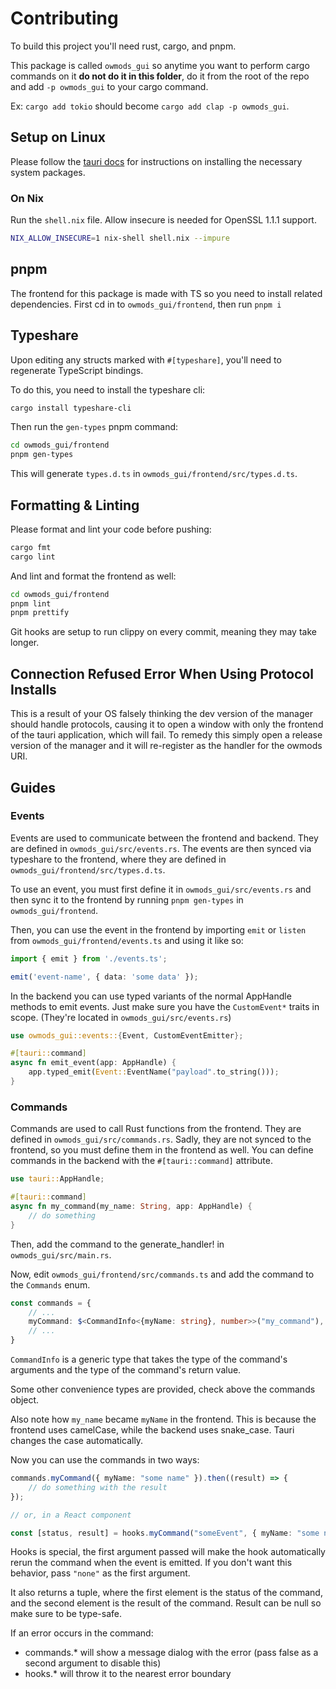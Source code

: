 # Contributing

To build this project you'll need rust, cargo, and pnpm.

This package is called `owmods_gui` so anytime you want to perform cargo commands on it **do not do it in this folder**, do it from the root of the repo and add `-p owmods_gui` to your cargo command.

Ex: `cargo add tokio` should become `cargo add clap -p owmods_gui`.

## Setup on Linux

Please follow the [tauri docs](https://tauri.app/v1/guides/getting-started/prerequisites#setting-up-linux) for instructions on installing the necessary system packages.

### On Nix

Run the `shell.nix` file. Allow insecure is needed for OpenSSL 1.1.1 support.

```sh
NIX_ALLOW_INSECURE=1 nix-shell shell.nix --impure
```

## pnpm

The frontend for this package is made with TS so you need to install related dependencies. First cd in to `owmods_gui/frontend`, then run `pnpm i`

## Typeshare

Upon editing any structs marked with `#[typeshare]`, you'll need to regenerate TypeScript bindings.

To do this, you need to install the typeshare cli:

```sh
cargo install typeshare-cli
```

Then run the `gen-types` pnpm command:

```sh
cd owmods_gui/frontend
pnpm gen-types
```

This will generate `types.d.ts` in `owmods_gui/frontend/src/types.d.ts`.

## Formatting & Linting

Please format and lint your code before pushing:

```sh
cargo fmt
cargo lint
```

And lint and format the frontend as well:

```sh
cd owmods_gui/frontend
pnpm lint
pnpm prettify
```

Git hooks are setup to run clippy on every commit, meaning they may take longer.

## Connection Refused Error When Using Protocol Installs

This is a result of your OS falsely thinking the dev version of the manager should handle protocols, causing it to open a window with only the frontend of the tauri application, which will fail. To remedy this simply open a release version of the manager and it will re-register as the handler for the owmods URI.

## Guides

### Events

Events are used to communicate between the frontend and backend. They are defined in `owmods_gui/src/events.rs`.
The events are then synced via typeshare to the frontend, where they are defined in `owmods_gui/frontend/src/types.d.ts`.

To use an event, you must first define it in `owmods_gui/src/events.rs` and then sync it to the frontend by running `pnpm gen-types` in `owmods_gui/frontend`.

Then, you can use the event in the frontend by importing `emit` or `listen` from `owmods_gui/frontend/events.ts` and using it like so:

```ts
import { emit } from './events.ts';

emit('event-name', { data: 'some data' });
```

In the backend you can use typed variants of the normal AppHandle methods to emit events. Just make sure you have the `CustomEvent*` traits in scope.
(They're located in `owmods_gui/src/events.rs`)

```rs
use owmods_gui::events::{Event, CustomEventEmitter};

#[tauri::command]
async fn emit_event(app: AppHandle) {
    app.typed_emit(Event::EventName("payload".to_string()));
}
```

### Commands

Commands are used to call Rust functions from the frontend. They are defined in `owmods_gui/src/commands.rs`.
Sadly, they are not synced to the frontend, so you must define them in the frontend as well.
You can define commands in the backend with the `#[tauri::command]` attribute.

```rs
use tauri::AppHandle;

#[tauri::command]
async fn my_command(my_name: String, app: AppHandle) {
    // do something
}
```

Then, add the command to the generate_handler! in `owmods_gui/src/main.rs`.

Now, edit `owmods_gui/frontend/src/commands.ts` and add the command to the `Commands` enum.

```ts
const commands = {
    // ...
    myCommand: $<CommandInfo<{myName: string}, number>>("my_command"), // the name of the command must match the name in the backend
    // ...
}
```

`CommandInfo` is a generic type that takes the type of the command's arguments and the type of the command's return value.

Some other convenience types are provided, check above the commands object.

Also note how `my_name` became `myName` in the frontend. This is because the frontend uses camelCase, while the backend uses snake_case. Tauri changes the case automatically.

Now you can use the commands in two ways:

```ts
commands.myCommand({ myName: "some name" }).then((result) => {
    // do something with the result
});

// or, in a React component

const [status, result] = hooks.myCommand("someEvent", { myName: "some name" });
```

Hooks is special, the first argument passed will make the hook automatically rerun the command when the event is emitted. If you don't want this behavior, pass `"none"` as the first argument.

It also returns a tuple, where the first element is the status of the command, and the second element is the result of the command. Result can be null so make sure to be type-safe.

If an error occurs in the command:

- commands.* will show a message dialog with the error (pass false as a second argument to disable this)
- hooks.* will throw it to the nearest error boundary

